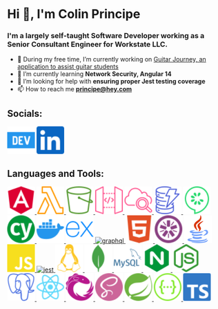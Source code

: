 Hi 👋, I'm Colin Principe
=========================

### I'm a largely self-taught Software Developer working as a Senior Consultant Engineer for Workstate LLC.

- 🔭 During my free time, I’m currently working on [Guitar Journey, an application to assist guitar students](https://github.com/FatherOfCurses/guitarJourney)
- 🌱 I’m currently learning **Network Security, Angular 14** 
- 🤝 I’m looking for help with **ensuring proper Jest testing coverage** 
- 📫 How to reach me **principe@hey.com**

## Socials:
[<img src="icons/devdotto.svg" alt="devto" width="64" height="64"/>](https://dev.to/fatherofcurses)
[<img src="icons/linkedin.svg" alt="devto" width="64" height="64"/>](https://www.linkedin.com/in/colinprincipe/)

## Languages and Tools:

[<img src="icons/angular.svg" alt="angular" width="64" height="64"/> ](https://angular.io)
[<img src="icons/amazonlambda.svg" alt="aws lambda" width="64" height="64"/> ](https://aws.amazon.com/lambda/)
[<img src="icons/amazons3.svg" alt="aws s3" width="64" height="64"/> ](https://aws.amazon.com/s3/)
[<img src="icons/amazonapigateway.svg" alt="aws apigateway" width="64" height="64" /> ](https://aws.amazon.com/api-gateway/)
[<img src="icons/amazoncloudwatch.svg" alt="aws cloudwatch" width="64" height="64"/> ](https://aws.amazon.com/cloudwatch/)
[<img src="icons/amazondynamodb.svg" alt="aws dynamodb" width="64" height="64"/> ](https://aws.amazon.com/dynamodb/)
[<img src="icons/cucumber.svg" alt="cucumber" width="64" height="64"/> ](https://cucumber.io/)
[<img src="icons/cypress.svg" alt="cypress" width="64" height="64"/> ](https://www.cypress.io/)
[<img src="icons/docker.svg" alt="docker" width="64" height="64"/> ](https://docker.com)
[<img src="icons/express.svg" alt="expressjs" width="64" height="64"/> ](https://expressjs.com)
[![graphql](https://www.vectorlogo.zone/logos/graphql/graphql-icon.svg) ](https://graphql.org)
[<img src="icons/html5.svg" alt="html5" width="64" height="64"/> ](https://www.w3.org/html/)
[<img src="icons/jasmine.svg" alt="jasmine" width="64" height="64"/> ](https://jasmine.github.io/)
[<img src="icons/java.svg" alt="java" width="64" height="64"/> ](https://www.java.com)
[<img src="icons/javascript.svg" alt="javascript" width="64" height="64" /> ](https://developer.mozilla.org/en-US/docs/Web/JavaScript)
[![jest](https://www.vectorlogo.zone/logos/jestjsio/jestjsio-icon.svg) ](https://jestjs.io)
[<img src="icons/linux.svg" alt="linux" width="64" height="64" /> ](https://www.linux.org/)
[<img src="icons/mongodb.svg" alt="mongodb" width="64" height="64" /> ](https://www.mongodb.com/)
[<img src="icons/mysql.svg" alt="mysql" width="64" height="64" /> ](https://www.mysql.com/)
[<img src="icons/nginx.svg" alt="nginx" width="64" height="64" /> ](https://www.nginx.com)
[<img src="icons/nodejs.svg" alt="nodejs" width="64" height="64" />  ](https://nodejs.org)
[<img src="icons/postgresql.svg" alt="postgresql" width="64" height="64" /> ](https://www.postgresql.org)
[<img src="icons/react.svg" alt="react" width="64" height="64" />  ](https://reactjs.org/)
[<img src="icons/reactivex.svg" alt="rxjs" width="64" height="64" />  ](https://rxjs.dev/)
[<img src="icons/saas.svg" alt="saas" width="64" height="64" />  ](https://reactjs.org/)
[<img src="icons/spring.svg" alt="spring" width="64" height="64" /> ](https://spring.io/)
[<img src="icons/swagger.svg" alt="swagger" width="64" height="64" /> ](https://swagger.io/)
[<img src="icons/typescript.svg" alt="typescript" width="64" height="64" /> ](https://www.typescriptlang.org/)
